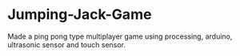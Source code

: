 # Jumping-Jack-Game

Made a ping pong type multiplayer game using processing, arduino, ultrasonic sensor and touch sensor.
